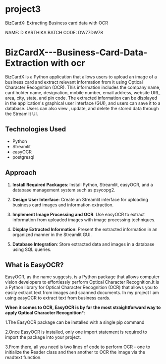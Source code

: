 # project3
BizCardX: Extracting Business card data with OCR

NAME: D.KARTHIKA
BATCH CODE: DW77DW78

# BizCardX---Business-Card-Data-Extraction with ocr

BizCardX is a Python application that allows users to upload an image of a business card and extract relevant information from it using Optical Character Recognition (OCR). This information includes the company name, card holder name, designation, mobile number, email address, website URL, area, city, state, and pin code. The extracted information can be displayed in the application's graphical user interface (GUI), and users can save it to a database. Users can also view , update, and delete the stored data through the Streamlit UI.

## Technologies Used

- Python
- Streamlit
- easyOCR
- postgresql


## Approach

1. **Install Required Packages**: Install Python, Streamlit, easyOCR, and a database management system such as psycopg2.

2. **Design User Interface**: Create an Streamlit interface for uploading business card images and information extraction.

3. **Implement Image Processing and OCR**: Use easyOCR to extract information from uploaded images with image processing techniques.

4. **Display Extracted Information**: Present the extracted information in an organized manner in the Streamlit GUI.

5. **Database Integration**: Store extracted data and images in a database using SQL queries.

## What is EasyOCR?

EasyOCR, as the name suggests, is a Python package that allows computer vision developers to effortlessly perform Optical Character Recognition.It is a Python library for Optical Character Recognition (OCR) that allows you to easily extract text from images and scanned documents. In my project I am using easyOCR to extract text from business cards.

**When it comes to OCR, EasyOCR is by far the most straightforward way to apply Optical Character Recognition***:

1.The EasyOCR package can be installed with a single pip command

2.Once EasyOCR is installed, only one import statement is required to import the package into your project.

3.From there, all you need is two lines of code to perform OCR - one to initialize the Reader class and then another to OCR the image via the readtext function.
